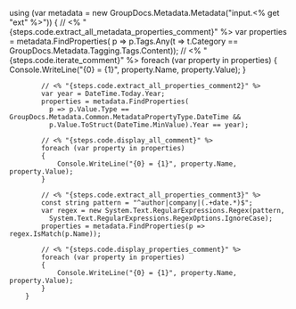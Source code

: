 using (var metadata = new GroupDocs.Metadata.Metadata("input.<% get "ext" %>"))
        {
            // <% "{steps.code.extract_all_metadata_properties_comment}" %>
            var properties = metadata.FindProperties(
              p => p.Tags.Any(t => t.Category == GroupDocs.Metadata.Tagging.Tags.Content));
            // <% "{steps.code.iterate_comment}" %>
            foreach (var property in properties)
            {
                Console.WriteLine("{0} = {1}", property.Name, property.Value);
            }

            // <% "{steps.code.extract_all_properties_comment2}" %>
            var year = DateTime.Today.Year;
            properties = metadata.FindProperties(
              p => p.Value.Type == GroupDocs.Metadata.Common.MetadataPropertyType.DateTime && 
              p.Value.ToStruct(DateTime.MinValue).Year == year);

            // <% "{steps.code.display_all_comment}" %>
            foreach (var property in properties)
            {
                Console.WriteLine("{0} = {1}", property.Name, property.Value);
            }

            // <% "{steps.code.extract_all_properties_comment3}" %>
            const string pattern = "^author|company|(.+date.*)$";
            var regex = new System.Text.RegularExpressions.Regex(pattern, 
              System.Text.RegularExpressions.RegexOptions.IgnoreCase);
            properties = metadata.FindProperties(p => regex.IsMatch(p.Name));

            // <% "{steps.code.display_properties_comment}" %>
            foreach (var property in properties)
            {
                Console.WriteLine("{0} = {1}", property.Name, property.Value);
            }
        }